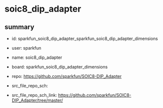 # soic8_dip_adapter
 
## summary 
* id: sparkfun_soic8_dip_adapter_sparkfun_soic8_dip_adapter_dimensions
* user: sparkfun
* name: soic8_dip_adapter
* board: sparkfun_soic8_dip_adapter_dimensions
* repo: https://github.com/sparkfun/SOIC8-DIP_Adapter



* src_file_repo_sch: 
* src_file_repo_sch_link: https://github.com/sparkfun/SOIC8-DIP_Adapter/tree/master/






